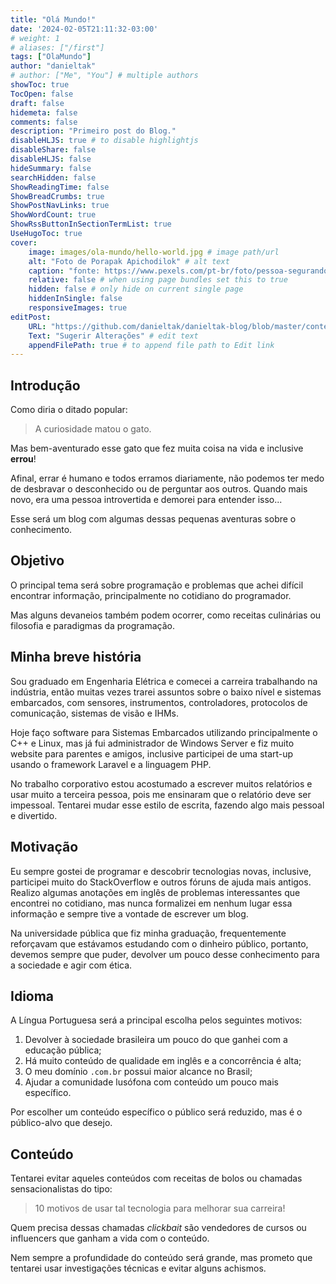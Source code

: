 ```yaml
---
title: "Olá Mundo!"
date: '2024-02-05T21:11:32-03:00'
# weight: 1
# aliases: ["/first"]
tags: ["OlaMundo"]
author: "danieltak"
# author: ["Me", "You"] # multiple authors
showToc: true
TocOpen: false
draft: false
hidemeta: false
comments: false
description: "Primeiro post do Blog."
disableHLJS: true # to disable highlightjs
disableShare: false
disableHLJS: false
hideSummary: false
searchHidden: false
ShowReadingTime: false
ShowBreadCrumbs: true
ShowPostNavLinks: true
ShowWordCount: true
ShowRssButtonInSectionTermList: true
UseHugoToc: true
cover:
    image: images/ola-mundo/hello-world.jpg # image path/url
    alt: "Foto de Porapak Apichodilok" # alt text
    caption: "fonte: https://www.pexels.com/pt-br/foto/pessoa-segurando-o-globo-voltado-para-a-montanha-346885/" # display caption under cover
    relative: false # when using page bundles set this to true
    hidden: false # only hide on current single page
    hiddenInSingle: false
    responsiveImages: true
editPost:
    URL: "https://github.com/danieltak/danieltak-blog/blob/master/content"
    Text: "Sugerir Alterações" # edit text
    appendFilePath: true # to append file path to Edit link
---
```


## Introdução

Como diria o ditado popular:

> A curiosidade matou o gato.

Mas bem-aventurado esse gato que fez muita coisa na vida e inclusive **errou**!

Afinal, errar é humano e todos erramos diariamente, não podemos ter medo de desbravar o desconhecido ou de perguntar aos outros.
Quando mais novo, era uma pessoa introvertida e demorei para entender isso...

Esse será um blog com algumas dessas pequenas aventuras sobre o conhecimento.

## Objetivo

O principal tema será sobre programação e problemas que achei difícil encontrar informação, principalmente no cotidiano do programador.

Mas alguns devaneios também podem ocorrer, como receitas culinárias ou filosofia e paradigmas da programação.

## Minha breve história

Sou graduado em Engenharia Elétrica e comecei a carreira trabalhando na indústria, então muitas vezes trarei assuntos sobre o baixo nível e sistemas embarcados, com sensores, instrumentos, controladores, protocolos de comunicação, sistemas de visão e IHMs.

Hoje faço software para Sistemas Embarcados utilizando principalmente o C++ e Linux, mas já fui administrador de Windows Server e fiz muito website para parentes e amigos, inclusive participei de uma start-up usando o framework Laravel e a linguagem PHP.

No trabalho corporativo estou acostumado a escrever muitos relatórios e usar muito a terceira pessoa, pois me ensinaram que o relatório deve ser impessoal.
Tentarei mudar esse estilo de escrita, fazendo algo mais pessoal e divertido.

## Motivação

Eu sempre gostei de programar e descobrir tecnologias novas, inclusive, participei muito do StackOverflow e outros fóruns de ajuda mais antigos.
Realizo algumas anotações em inglês de problemas interessantes que encontrei no cotidiano, mas nunca formalizei em nenhum lugar essa informação e sempre tive a vontade de escrever um blog.

Na universidade pública que fiz minha graduação, frequentemente reforçavam que estávamos estudando com o dinheiro público, portanto, devemos sempre que puder, devolver um pouco desse conhecimento para a sociedade e agir com ética.

## Idioma

A Língua Portuguesa será a principal escolha pelos seguintes motivos:

1. Devolver à sociedade brasileira um pouco do que ganhei com a educação pública;
2. Há muito conteúdo de qualidade em inglês e a concorrência é alta;
3. O meu domínio `.com.br` possui maior alcance no Brasil;
4. Ajudar a comunidade lusófona com conteúdo um pouco mais específico.

Por escolher um conteúdo específico o público será reduzido, mas é o público-alvo que desejo.

## Conteúdo

Tentarei evitar aqueles conteúdos com receitas de bolos ou chamadas sensacionalistas do tipo:

> 10 motivos de usar tal tecnologia para melhorar sua carreira!

Quem precisa dessas chamadas *clickbait* são vendedores de cursos ou influencers que ganham a vida com o conteúdo.

Nem sempre a profundidade do conteúdo será grande, mas prometo que tentarei usar investigações técnicas e evitar alguns achismos.

